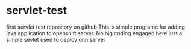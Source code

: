 # servlet-test
first servlet test repository on github
This is simple programe for adding java application to openshift server. No big coding engaged here just a simple sevlet used to deploy onn 
server
